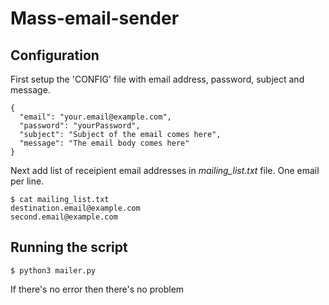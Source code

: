 # Mass-email-sender

## Configuration

First setup the 'CONFIG' file with email address, password, subject and message.

```text
{
  "email": "your.email@example.com",
  "password": "yourPassword",
  "subject": "Subject of the email comes here",
  "message": "The email body comes here"
}
```

Next add list of receipient email addresses in *mailing_list.txt* file. One email per line.

```text
$ cat mailing_list.txt
destination.email@example.com
second.email@example.com
```

## Running the script

```text
$ python3 mailer.py
```

If there's no error then there's no problem
